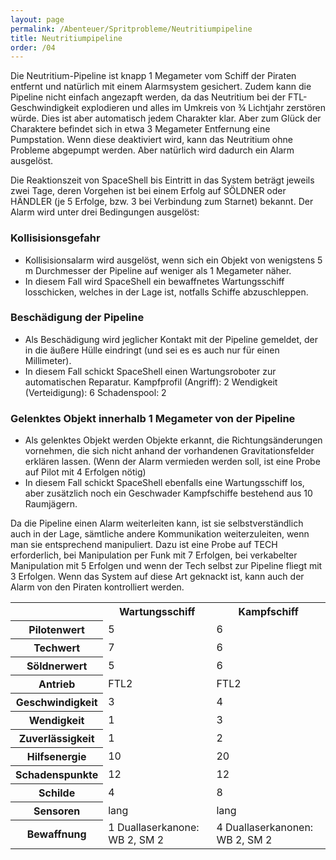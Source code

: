 ```yaml
---
layout: page
permalink: /Abenteuer/Spritprobleme/Neutritiumpipeline
title: Neutritiumpipeline
order: /04
---
```


Die Neutritium-Pipeline ist knapp 1 Megameter vom Schiff der Piraten entfernt und natürlich mit einem Alarmsystem gesichert. Zudem kann die Pipeline nicht einfach angezapft werden, da das Neutritium bei der FTL-Geschwindigkeit explodieren und alles im Umkreis von &frac34; Lichtjahr zerstören würde. Dies ist aber automatisch jedem Charakter klar. Aber zum Glück der Charaktere befindet sich in etwa 3 Megameter Entfernung eine Pumpstation. Wenn diese deaktiviert wird, kann das Neutritium ohne Probleme abgepumpt werden. Aber natürlich wird dadurch ein Alarm ausgelöst.

Die Reaktionszeit von SpaceShell bis Eintritt in das System beträgt jeweils zwei Tage, deren Vorgehen ist bei einem Erfolg auf SÖLDNER oder HÄNDLER (je 5 Erfolge, bzw. 3 bei Verbindung zum Starnet) bekannt. Der Alarm wird unter drei Bedingungen ausgelöst:

### Kollisisionsgefahr

- Kollisisionsalarm wird ausgelöst, wenn sich ein Objekt von wenigstens 5 m Durchmesser der Pipeline auf weniger als 1 Megameter näher.
- In diesem Fall wird SpaceShell ein bewaffnetes Wartungsschiff losschicken, welches in der Lage ist, notfalls Schiffe abzuschleppen.

### Beschädigung der Pipeline

- Als Beschädigung wird jeglicher Kontakt mit der Pipeline gemeldet, der in die äußere Hülle eindringt (und sei es es auch nur für einen Millimeter).
- In diesem Fall schickt SpaceShell einen Wartungsroboter zur automatischen Reparatur. Kampfprofil (Angriff): 2 Wendigkeit (Verteidigung): 6 Schadenspool: 2

### Gelenktes Objekt innerhalb 1 Megameter von der Pipeline

- Als gelenktes Objekt werden Objekte erkannt, die Richtungsänderungen vornehmen, die sich nicht anhand der vorhandenen Gravitationsfelder erklären lassen. (Wenn der Alarm vermieden werden soll, ist eine Probe auf Pilot mit 4 Erfolgen nötig)
- In diesem Fall schickt SpaceShell ebenfalls eine Wartungsschiff los, aber zusätzlich noch ein Geschwader Kampfschiffe bestehend aus 10 Raumjägern.

Da die Pipeline einen Alarm weiterleiten kann, ist sie selbstverständlich auch in der Lage, sämtliche andere Kommunikation weiterzuleiten, wenn man sie entsprechend manipuliert. Dazu ist eine Probe auf TECH erforderlich, bei Manipulation per Funk mit 7 Erfolgen, bei verkabelter Manipulation mit 5 Erfolgen und wenn der Tech selbst zur Pipeline fliegt mit 3 Erfolgen. Wenn das System auf diese Art geknackt ist, kann auch der Alarm von den Piraten kontrolliert werden.

<table>
<tbody>
<tr><th> </th><th>Wartungsschiff</th><th>Kampfschiff</th></tr>
<tr><th>Pilotenwert</th><td>5</td><td>6</td></tr>
<tr><th>Techwert</th><td>7</td><td>6</td></tr>
<tr><th>Söldnerwert</th><td>5</td><td>6</td></tr>
<tr><th>Antrieb</th><td>FTL2</td><td>FTL2</td></tr>
<tr><th>Geschwindigkeit</th><td>3</td><td>4</td></tr>
<tr><th>Wendigkeit</th><td>1</td><td>3</td></tr>
<tr><th>Zuverlässigkeit</th><td>1</td><td>2</td></tr>
<tr><th>Hilfsenergie</th><td>10</td><td>20</td></tr>
<tr><th>Schadenspunkte</th><td>12</td><td>12</td></tr>
<tr><th>Schilde</th><td>4</td><td>8</td></tr>
<tr><th>Sensoren</th><td>lang</td><td>lang</td></tr>
<tr><th>Bewaffnung</th><td>1 Duallaserkanone: WB 2, SM 2</td><td>4 Duallaserkanonen: WB 2, SM 2</td></tr>
</tbody>
</table>
